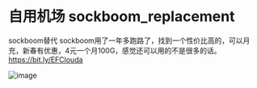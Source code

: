 # 自用机场 sockboom_replacement
sockboom替代
sockboom用了一年多跑路了，找到一个性价比高的，可以月充，新春有优惠，4元一个月100G，感觉还可以用的不是很多的话。https://bit.ly/EFClouda

![image](https://github.com/wfi2017/sockboom_replacement/assets/31526965/3e0b1552-247d-40ca-b7bd-26917fef5955)
